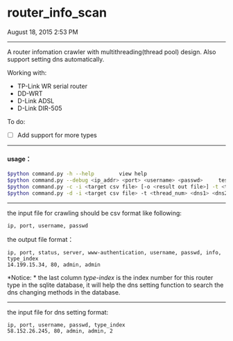# router_info_scan

August 18, 2015 2:53 PM
- - -
A router infomation crawler with multithreading(thread pool) design. Also support setting dns automatically.

Working with: 
- TP-Link WR serial router
- DD-WRT
- D-Link ADSL
- D-Link DIR-505

To do:
- [ ] Add support for more types
- - -

#### usage：
```bash
$python command.py -h --help		view help
$python command.py --debug <ip_addr> <port> <username> <passwd>		test router info crawling func
$python command.py -c -i <target csv file> [-o <result out file>] -t <thread_num>		crawling targets info
$python command.py -d -i <target csv file> -t <thread_num> <dns1> <dns2>		set targets dns
```
- - -
the input file for crawling should be csv format like following:
```csv
ip, port, username, passwd
```
the output file format：
```csv
ip, port, status, server, www-authentication, username, passwd, info, type_index
14.199.15.34, 80, admin, admin
```
*Notice: * the last column *type-index* is the index number for this router type in the sqlite database, it will help the dns setting function to search the dns changing methods in the database.

- - -
the input file for dns setting format:
```csv
ip, port, username, passwd, type_index
58.152.26.245, 80, admin, admin, 2
```